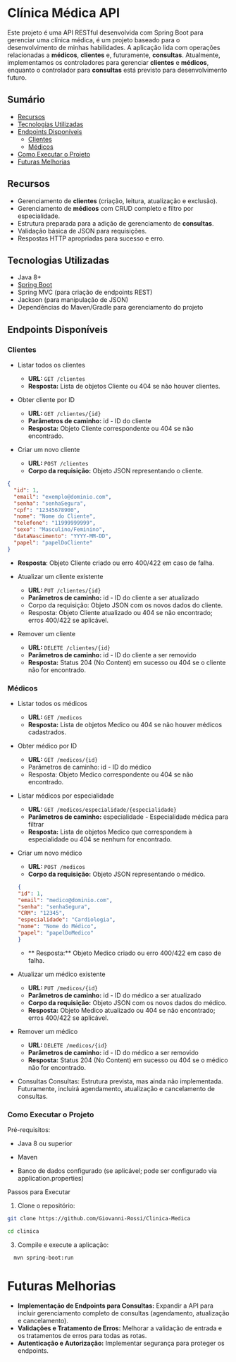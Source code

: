 # Clínica Médica API

Este projeto é uma API RESTful desenvolvida com Spring Boot para gerenciar uma clínica médica, é um projeto baseado para o desenvolvimento de minhas habilidades. A aplicação lida com operações relacionadas a **médicos**, **clientes** e, futuramente, **consultas**. Atualmente, implementamos os controladores para gerenciar **clientes** e **médicos**, enquanto o controlador para **consultas** está previsto para desenvolvimento futuro.

## Sumário

- [Recursos](#recursos)
- [Tecnologias Utilizadas](#tecnologias-utilizadas)
- [Endpoints Disponíveis](#endpoints-disponíveis)
  - [Clientes](#clientes)
  - [Médicos](#médicos)
- [Como Executar o Projeto](#como-executar-o-projeto)
- [Futuras Melhorias](#futuras-melhorias)

## Recursos

- Gerenciamento de **clientes** (criação, leitura, atualização e exclusão).
- Gerenciamento de **médicos** com CRUD completo e filtro por especialidade.
- Estrutura preparada para a adição de gerenciamento de **consultas**.
- Validação básica de JSON para requisições.
- Respostas HTTP apropriadas para sucesso e erro.

## Tecnologias Utilizadas

- Java 8+
- [Spring Boot](https://spring.io/projects/spring-boot)
- Spring MVC (para criação de endpoints REST)
- Jackson (para manipulação de JSON)
- Dependências do Maven/Gradle para gerenciamento do projeto

## Endpoints Disponíveis

### Clientes
  * Listar todos os clientes
     * **URL:** ``GET /clientes``
     * **Resposta:** Lista de objetos Cliente ou 404 se não houver clientes.
  * Obter cliente por ID
      * **URL:** ``GET /clientes/{id}``
      * **Parâmetros de caminho:** id - ID do cliente
      * **Resposta:** Objeto Cliente correspondente ou 404 se não encontrado.

 * Criar um novo cliente

    * **URL:** ``POST /clientes``
    * **Corpo da requisição:** Objeto JSON representando o cliente.

```json
{
  "id": 1,
  "email": "exemplo@dominio.com",
  "senha": "senhaSegura",
  "cpf": "12345678900",
  "nome": "Nome do Cliente",
  "telefone": "11999999999",
  "sexo": "Masculino/Feminino",
  "dataNascimento": "YYYY-MM-DD",
  "papel": "papelDoCliente"
}
```
  * **Resposta**: Objeto Cliente criado ou erro 400/422 em caso de falha.

* Atualizar um cliente existente
  * **URL:** ``PUT /clientes/{id}``
  * **Parâmetros de caminho:** id - ID do cliente a ser atualizado
  * Corpo da requisição: Objeto JSON com os novos dados do cliente.
  * Resposta: Objeto Cliente atualizado ou 404 se não encontrado; erros 400/422 se aplicável.

* Remover um cliente
  * **URL:** ``DELETE /clientes/{id}``
  * **Parâmetros de caminho:** id - ID do cliente a ser removido
  * **Resposta:** Status 204 (No Content) em sucesso ou 404 se o cliente não for encontrado.

### Médicos

* Listar todos os médicos
  * **URL:** ``GET /medicos``
  * **Resposta:** Lista de objetos Medico ou 404 se não houver médicos cadastrados.

* Obter médico por ID
  * **URL:** ``GET /medicos/{id}``
  * Parâmetros de caminho: id - ID do médico
  * Resposta: Objeto Medico correspondente ou 404 se não encontrado.
    
* Listar médicos por especialidade
  * **URL:** ``GET /medicos/especialidade/{especialidade}``
  * **Parâmetros de caminho:** especialidade - Especialidade médica para filtrar
  * **Resposta:** Lista de objetos Medico que correspondem à especialidade ou 404 se nenhum for encontrado.

* Criar um novo médico
  * **URL:** ``POST /medicos``
  * **Corpo da requisição:** Objeto JSON representando o médico.
  ``` json
  {
  "id": 1,
  "email": "medico@dominio.com",
  "senha": "senhaSegura",
  "CRM": "12345",
  "especialidade": "Cardiologia",
  "nome": "Nome do Médico",
  "papel": "papelDoMedico"
  }
  ```
  * ** Resposta:** Objeto Medico criado ou erro 400/422 em caso de falha.
* Atualizar um médico existente
  * **URL:** ``PUT /medicos/{id}``
  * **Parâmetros de caminho:** id - ID do médico a ser atualizado
  * **Corpo da requisição:** Objeto JSON com os novos dados do médico.
  * **Resposta:** Objeto Medico atualizado ou 404 se não encontrado; erros 400/422 se aplicável.

* Remover um médico
  * **URL:** ``DELETE /medicos/{id}``
  * **Parâmetros de caminho:** id - ID do médico a ser removido
  * **Resposta:** Status 204 (No Content) em sucesso ou 404 se o médico não for encontrado.

* Consultas
Consultas: Estrutura prevista, mas ainda não implementada. Futuramente, incluirá agendamento, atualização e cancelamento de consultas.

### Como Executar o Projeto
Pré-requisitos:

* Java 8 ou superior
    
* Maven
    
* Banco de dados configurado (se aplicável; pode ser configurado via application.properties)
  
Passos para Executar
  1. Clone o repositório:
```bash
git clone https://github.com/Giovanni-Rossi/Clinica-Medica

cd clinica
```

  3. Compile e execute a aplicação:
```bash
  mvn spring-boot:run
```

# Futuras Melhorias
  * **Implementação de Endpoints para Consultas:** Expandir a API para incluir gerenciamento completo de consultas (agendamento, atualização e cancelamento).
  * **Validações e Tratamento de Erros:** Melhorar a validação de entrada e os tratamentos de erros para todas as rotas.
  * **Autenticação e Autorização:** Implementar segurança para proteger os endpoints.
